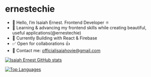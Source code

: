 # ernestechie

- 👋 Hello, I’m Isaiah Ernest. Frontend Developer ⚛️
- 🤍 Learning & advancing my frontend skills while creating beautiful, useful applications(@ernestechie)
- 🌱 Currently Building with React & Firebase
- ✅ Open for collaborations 👍
- 📧 Contact me: officialisaiahovie@gmail.com

[![Isaiah Ernest GitHub stats](https://github-readme-stats.vercel.app/api?username=ernestechie&show_icons=true&theme=dracula)](https://github.com/ernestechie/github-readme-stats)

[![Top Languages](https://github-readme-stats.vercel.app/api/top-langs/?username=ernestechie&layout=compact)](https://github.com/ernestechie/github-readme-stats)
